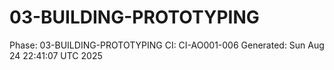 # 03-BUILDING-PROTOTYPING
Phase: 03-BUILDING-PROTOTYPING
CI: CI-AO001-006
Generated: Sun Aug 24 22:41:07 UTC 2025
